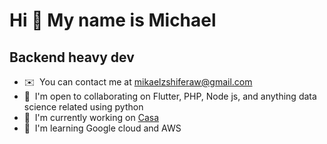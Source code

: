 Hi 👋 My name is Michael
========================

Backend heavy dev
------------------------------

* ✉️  You can contact me at [mikaelzshiferaw@gmail.com](mailto:mikaelzshiferaw@gmail.com)
* 🤝  I'm open to collaborating on Flutter, PHP, Node js, and anything data science related using python
* 🚀  I'm currently working on [Casa]([https://casa-amber.vercel.app/])
* 🧠  I'm learning Google cloud and AWS


<!---
slim-crown/slim-crown is a ✨ special ✨ repository because its `README.md` (this file) appears on your GitHub profile.
You can click the Preview link to take a look at your changes.
--->
